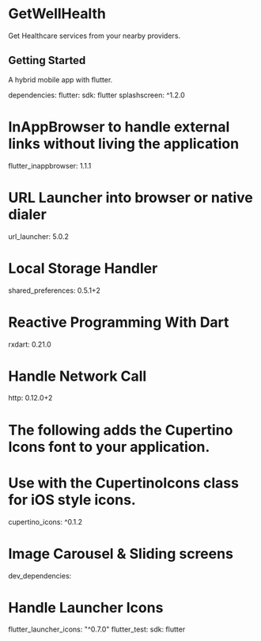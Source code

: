 # GetWellHealth

Get Healthcare services from your nearby providers.

## Getting Started

A hybrid mobile app with flutter. 


dependencies:
  flutter:
    sdk: flutter
  splashscreen: ^1.2.0
  # InAppBrowser to handle external links without living the application
  flutter_inappbrowser: 1.1.1
  # URL Launcher into browser or native dialer
  url_launcher: 5.0.2
  # Local Storage Handler
  shared_preferences: 0.5.1+2
  # Reactive Programming With Dart
  rxdart: 0.21.0
  # Handle Network Call
  http: 0.12.0+2
  # The following adds the Cupertino Icons font to your application.
  # Use with the CupertinoIcons class for iOS style icons.
  cupertino_icons: ^0.1.2
  # Image Carousel & Sliding screens

dev_dependencies:
  # Handle Launcher Icons
  flutter_launcher_icons: "^0.7.0"
  flutter_test:
    sdk: flutter
